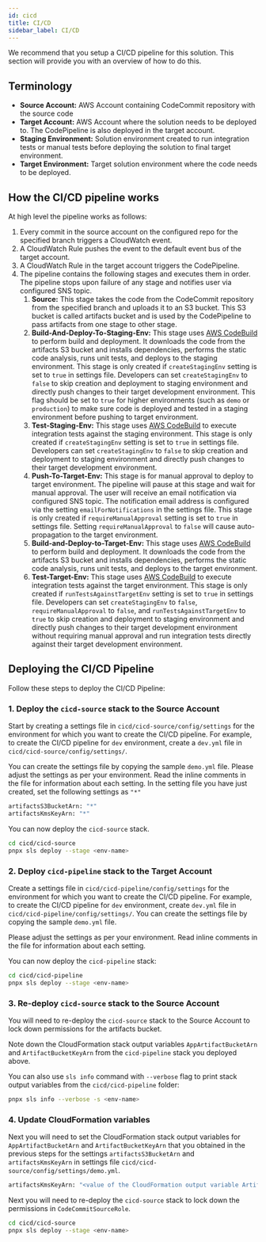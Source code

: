 ```yaml
---
id: cicd
title: CI/CD
sidebar_label: CI/CD
---
```


We recommend that you setup a CI/CD pipeline for this solution. This section will provide you with an overview of how to do this.

## Terminology

* **Source Account:** AWS Account containing CodeCommit repository with the source code
* **Target Account:** AWS Account where the solution needs to be deployed to. The CodePipeline is also deployed in the target account.
* **Staging Environment:** Solution environment created to run integration tests or manual tests before deploying the solution to final target environment.
* **Target Environment:** Target solution environment where the code needs to be deployed.

## How the CI/CD pipeline works

At high level the pipeline works as follows:

1. Every commit in the source account on the configured repo for the specified branch triggers a CloudWatch event.
2. A CloudWatch Rule pushes the event to the default event bus of the target account.
3. A CloudWatch Rule in the target account triggers the CodePipeline.
4. The pipeline contains the following stages and executes them in order. The pipeline stops upon failure of any stage and notifies user via configured SNS topic.
   1. **Source:** This stage takes the code from the CodeCommit repository from the specified branch and uploads it to an S3 bucket. This S3 bucket is called artifacts bucket and is used by the CodePipeline to pass artifacts from one stage to other stage.
   2. **Build-And-Deploy-To-Staging-Env:** This stage uses [AWS CodeBuild](https://aws.amazon.com/codebuild/) to  perform build and deployment. It downloads the code from the artifacts S3 bucket and installs dependencies, performs the static code analysis, runs unit tests, and deploys to the staging environment. This stage is only created if `createStagingEnv` setting is set to `true` in settings file. Developers can set `createStagingEnv` to `false` to skip creation and deployment to staging environment and directly push changes to their target development environment. This flag should be set to `true` for higher environments (such as `demo` or `production`) to make sure code is deployed and tested in a staging environment before pushing to target environment.
   3. **Test-Staging-Env:** This stage uses [AWS CodeBuild](https://aws.amazon.com/codebuild/) to execute integration tests against the staging environment. This stage is only created if `createStagingEnv` setting is set to `true` in settings file. Developers can set `createStagingEnv` to `false` to skip creation and deployment to staging environment and directly push changes to their target development environment.
   4. **Push-To-Target-Env:** This stage is for manual approval to deploy to target environment. The pipeline will pause at this stage and wait for manual approval. The user will receive an email notification via configured SNS topic. The notification email address is configured via the setting `emailForNotifications` in the settings file. This stage is only created if `requireManualApproval` setting is set to `true` in settings file. Setting `requireManualApproval` to `false` will cause auto-propagation to the target environment.
   5. **Build-and-Deploy-to-Target-Env:** This stage uses [AWS CodeBuild](https://aws.amazon.com/codebuild/) to perform build and deployment. It downloads the code from the artifacts S3 bucket and installs dependencies, performs the static code analysis, runs unit tests, and deploys to the target environment.
   6. **Test-Target-Env:** This stage uses [AWS CodeBuild](https://aws.amazon.com/codebuild/) to execute integration tests against the target environment. This stage is only created if `runTestsAgainstTargetEnv` setting is set to `true` in settings file. Developers can set `createStagingEnv` to `false`, `requireManualApproval` to `false`, and `runTestsAgainstTargetEnv` to `true` to skip creation and deployment to staging environment and directly push changes to their target development environment without requiring manual approval and run integration tests directly against their target development environment.

## Deploying the CI/CD Pipeline

Follow these steps to deploy the CI/CD Pipeline:

### 1. Deploy the `cicd-source` stack to the Source Account

Start by creating a settings file in `cicd/cicd-source/config/settings` for the environment for which you want to create the CI/CD pipeline. For example, to create the CI/CD pipeline for `dev` environment, create a `dev.yml` file in `cicd/cicd-source/config/settings/`.

You can create the settings file by copying the sample `demo.yml` file. Please adjust the settings as per your environment. Read the inline comments in the file for information about each setting.
In the setting file you have just created, set the following settings as `"*"`

```bash
artifactsS3BucketArn: "*"
artifactsKmsKeyArn: "*"
```

You can now deploy the `cicd-source` stack.

```bash
cd cicd/cicd-source
pnpx sls deploy --stage <env-name>
```

### 2. Deploy `cicd-pipeline` stack to the Target Account

Create a settings file in `cicd/cicd-pipeline/config/settings` for the environment for which you want to create the CI/CD pipeline. For example, to create the CI/CD pipeline for `dev` environment, create `dev.yml` file in `cicd/cicd-pipeline/config/settings/`. You can create the settings file by copying the sample `demo.yml` file.

Please adjust the settings as per your environment. Read inline comments in the file for information about each setting.

You can now deploy the `cicd-pipeline` stack:

```bash
cd cicd/cicd-pipeline
pnpx sls deploy --stage <env-name>
```

### 3. Re-deploy `cicd-source` stack to the Source Account

You will need to re-deploy the `cicd-source` stack to the Source Account to lock down permissions for the artifacts bucket.

Note down the CloudFormation stack output variables `AppArtifactBucketArn` and `ArtifactBucketKeyArn` from the `cicd-pipeline` stack you deployed above.

You can also use `sls info` command with `--verbose` flag to print stack output variables from the `cicd/cicd-pipeline`  folder:
  
```bash
pnpx sls info --verbose -s <env-name>
```
  
### 4. Update CloudFormation variables

Next you will need to set the CloudFormation stack output variables for `AppArtifactBucketArn` and `ArtifactBucketKeyArn` that you obtained in the previous steps for the settings `artifactsS3BucketArn` and `artifactsKmsKeyArn` in settings file `cicd/cicd-source/config/settings/demo.yml`.

```bash
artifactsKmsKeyArn: "<value of the CloudFormation output variable ArtifactBucketKeyArn from cicd-pipeline stack>"
```

Next you will need to re-deploy the `cicd-source` stack to lock down the permissions in `CodeCommitSourceRole`.

```bash
cd cicd/cicd-source
pnpx sls deploy --stage <env-name>
```

